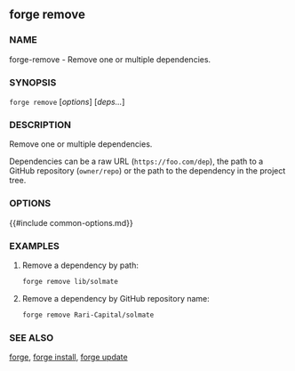 ## forge remove

### NAME

forge-remove - Remove one or multiple dependencies.

### SYNOPSIS

``forge remove`` [*options*] [*deps...*]

### DESCRIPTION

Remove one or multiple dependencies.

Dependencies can be a raw URL (`https://foo.com/dep`), the path to a GitHub repository (`owner/repo`) or the path to the dependency in the project tree.

### OPTIONS

{{#include common-options.md}}

### EXAMPLES

1. Remove a dependency by path:
    ```sh
    forge remove lib/solmate
    ```

2. Remove a dependency by GitHub repository name:
    ```sh
    forge remove Rari-Capital/solmate
    ```

### SEE ALSO

[forge](./forge.md), [forge install](./forge-install.md), [forge update](./forge-update.md)
